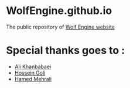 # WolfEngine.github.io
The public repository of [Wolf Engine website](https://WolfEngine.app)

# Special thanks goes to :
* [Ali Khanbabaei](https://github.com/khanbabaeifanap)
* [Hossein Goli](https://github.com/hg5899)
* [Hamed Mehrali](https://github.com/mehralihamed)

